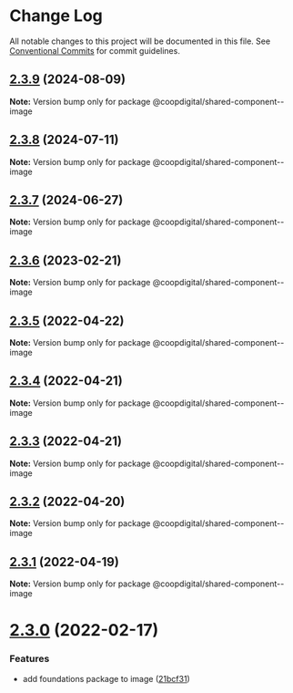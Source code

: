 # Change Log

All notable changes to this project will be documented in this file.
See [Conventional Commits](https://conventionalcommits.org) for commit guidelines.

## [2.3.9](https://github.com/coopdigital/coop-frontend/compare/@coopdigital/shared-component--image@2.3.8...@coopdigital/shared-component--image@2.3.9) (2024-08-09)

**Note:** Version bump only for package @coopdigital/shared-component--image





## [2.3.8](https://github.com/coopdigital/coop-frontend/compare/@coopdigital/shared-component--image@2.3.7...@coopdigital/shared-component--image@2.3.8) (2024-07-11)

**Note:** Version bump only for package @coopdigital/shared-component--image





## [2.3.7](https://github.com/coopdigital/coop-frontend/compare/@coopdigital/shared-component--image@2.3.6...@coopdigital/shared-component--image@2.3.7) (2024-06-27)

**Note:** Version bump only for package @coopdigital/shared-component--image





## [2.3.6](https://github.com/coopdigital/coop-frontend/compare/@coopdigital/shared-component--image@2.3.5...@coopdigital/shared-component--image@2.3.6) (2023-02-21)

**Note:** Version bump only for package @coopdigital/shared-component--image





## [2.3.5](https://github.com/coopdigital/coop-frontend/compare/@coopdigital/shared-component--image@2.3.4...@coopdigital/shared-component--image@2.3.5) (2022-04-22)

**Note:** Version bump only for package @coopdigital/shared-component--image





## [2.3.4](https://github.com/coopdigital/coop-frontend/compare/@coopdigital/shared-component--image@2.3.3...@coopdigital/shared-component--image@2.3.4) (2022-04-21)

**Note:** Version bump only for package @coopdigital/shared-component--image





## [2.3.3](https://github.com/coopdigital/coop-frontend/compare/@coopdigital/shared-component--image@2.3.2...@coopdigital/shared-component--image@2.3.3) (2022-04-21)

**Note:** Version bump only for package @coopdigital/shared-component--image





## [2.3.2](https://github.com/coopdigital/coop-frontend/compare/@coopdigital/shared-component--image@2.3.1...@coopdigital/shared-component--image@2.3.2) (2022-04-20)

**Note:** Version bump only for package @coopdigital/shared-component--image





## [2.3.1](https://github.com/coopdigital/coop-frontend/compare/@coopdigital/shared-component--image@2.3.0...@coopdigital/shared-component--image@2.3.1) (2022-04-19)

**Note:** Version bump only for package @coopdigital/shared-component--image





# [2.3.0](https://github.com/coopdigital/coop-frontend/compare/@coopdigital/shared-component--image@2.2.9...@coopdigital/shared-component--image@2.3.0) (2022-02-17)


### Features

* add foundations package to image ([21bcf31](https://github.com/coopdigital/coop-frontend/commit/21bcf31e3bb0e154e7601c374658b4378fb0997e))
